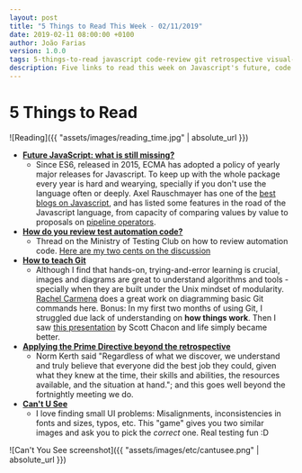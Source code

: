 ```yaml
---
layout: post
title: "5 Things to Read This Week - 02/11/2019"
date: 2019-02-11 08:00:00 +0100
author: João Farias
version: 1.0.0
tags: 5-things-to-read javascript code-review git retrospective visual-testing
description: Five links to read this week on Javascript's future, code review for Automation, learning Git, visual testing and the software Prime Directive
---
```


# 5 Things to Read

![Reading]({{ "assets/images/reading_time.jpg" | absolute_url }})

- **[Future JavaScript: what is still missing?](http://2ality.com/2019/01/future-js.html)**
  - Since ES6, released in 2015, ECMA has adopted a policy of yearly major releases for Javascript. To keep up with the whole package every year is hard and wearying, specially if you don't use the language often or deeply. Axel Rauschmayer has one of the [best blogs on Javascript](http://2ality.com/index.html), and has listed some features in the road of the Javascript language, from capacity of comparing values by value to proposals on [pipeline operators](http://2ality.com/2019/01/future-js.html#pipeline-operator).
- **[How do you review test automation code?](https://club.ministryoftesting.com/t/how-do-you-review-test-automation-code/22071)**
  - Thread on the Ministry of Testing Club on how to review automation code. [Here are my two cents on the discussion](https://club.ministryoftesting.com/t/how-do-you-review-test-automation-code/22071/3?u=joaofarias)
- **[How to teach Git](https://rachelcarmena.github.io/2018/12/12/how-to-teach-git.html)**
  - Although I find that hands-on, trying-and-error learning is crucial, images and diagrams are great to understand algorithms and tools - specially when they are built under the Unix mindset of modularity. [Rachel Carmena](https://twitter.com/bberrycarmen) does a great work on diagramming basic Git commands here. Bonus: In my first two months of using Git, I struggled due lack of understanding on **how things work**. Then I saw [this presentation](https://www.youtube.com/watch?v=ZDR433b0HJY) by Scott Chacon and life simply became better.
- **[Applying the Prime Directive beyond the retrospective](https://www.thoughtworks.com/insights/blog/applying-prime-directive-beyond-retrospective)**
  - Norm Kerth said "Regardless of what we discover, we understand and truly believe that everyone did the best job they could, given what they knew at the time, their skills and abilities, the resources available, and the situation at hand."; and this goes well beyond the fortnightly meeting we do.
- **[Can't U See](https://cantunsee.space/)**
  - I love finding small UI problems: Misalignments, inconsistencies in fonts and sizes, typos, etc. This "game" gives you two similar images and ask you to pick the _correct_ one. Real testing fun :D

![Can't You See screenshot]({{ "assets/images/etc/cantusee.png" | absolute_url }})